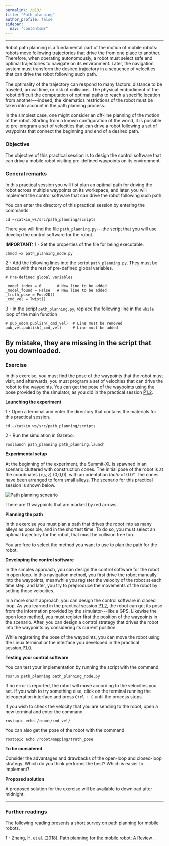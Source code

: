 ```yaml
---
permalink: /p13/
title: "Path planning"
author_profile: false
sidebar:
  nav: "contentsmr"
---
```


---

Robot path planning is a fundamental part of the motion of mobile robots: robots move following trajectories that drive the from one place to another. Therefore, when operating autonomously, a robot must select safe and optimal trajectories to navigate on its environment. Later, the navigation system must transform the desired trajectory in a sequence of velocities that can drive the robot following such path.

The optimality of the trajectory can respond to many factors: distance to be traveled, arrival time, or risk of collisions. The physical embodiment of the robot difficult the computation of optimal paths to reach a specific location from another---indeed, the kinematics restrictions of the robot must be taken into account in the path planning process.

In the simplest case, one might consider an off-line planning of the motion of the robot. Starting from a known configuration of the world, it is possible to pre-program a set of velocities that can drive a robot following a set of waypoints that connect the beginning and end of a desired path.

### Objective

The objective of this practical session is to design the control software that can drive a mobile robot visiting pre-defined waypoints on its environment.

### General remarks

In this practical session you will fist plan an optimal path for driving the robot across multiple waypoints on its workspace, and later, you will implement the control software that can drive the robot following such path.

You can enter the directory of this practical session by entering the commands
```
cd ~/catkin_ws/src/path_planning/scripts
```
There you will find the file `path_planning.py`---the script that you will use develop the control software for the robot.

**IMPORTANT:**
1 - Set the properties of the file for being executable.
```
chmod +x path_planning_node.py
```
2 - Add the following lines into the script `path_planning.py`. They must be placed with the rest of pre-defined global variables.
```
# Pre-defined global variables

_model_index = 0       # New line to be added
_model_found = False   # New line to be added
_truth_pose = Pose2D()
_cmd_vel = Twist()
```
3 - In the script `path_planning.py`, replace the following line in the `while` loop of the  main function
```
# pub_odom.publish(_cmd_vel)  # Line must be removed
pub_vel.publish(_cmd_vel)     # Line must be added
```

By mistake, they are missing in the script that you downloaded.
---

### Exercise

In this exercise, you must find the pose of the waypoints that the robot must visit, and afterwards, you must program a set of velocities that can drive the robot to the waypoints. You can get the pose of the waypoints using the pose provided by the simulator, as you did in the practical session [P1.2](smt.md).

**Launching the experiment**

1 - Open a terminal and enter the directory that contains the materials for this practical session.
```
cd ~/catkin_ws/src/path_planning/scripts
```
2 - Run the simulation in Gazebo.
```
roslaunch path_planning path_planning.launch
```

**Experimental setup**

At the beginning of the experiment, the Summit-XL is spawned in an scenario cluttered with construction cones. The initial pose of the robot is at the coordinates (_x,y,z_) (0,0,0), with an orientation _theta_ of 0.0°. The cones have been arranged to form small alleys. The scenario for this practical session is shown below.

![Path planning scneario](https://dgarzonramos.github.io/robotics101/assets/images/pathpla.png)

There are 11 waypoints that are marked by red arrows.

**Planning the path**

In this exercise you must plan a path that drives the robot into as many alleys as possible, and in the shortest time. To do so, you must select an optimal trajectory for the robot, that must be collision free too.

You are free to select the method you want to use to plan the path for the robot.

**Developing the control software**

In the simples approach, you can design the control software for the robot in open loop. In this navigation method, you first drive the robot manually into the waypoints, meanwhile you register the velocity of the robot at each time step, and later, you try to preproduce the movements of the robot by setting those velocities.

In a more smart approach, you can design the control software in closed loop. As you learned in the practical session [P1.2](smt.md),  the robot can get its pose from the information provided by the simulator---like a GPS. Likewise the open loop method, you must register first the position of the waypoints in the scenario. After, you can design a control strategy that drives the robot into the waypoints by considering its current position.

While registering the pose of the waypoints, you can move the robot using the Linux terminal or the interface you developed in the practical session,[P1.0](p10.md).

**Testing your control software**

You can test your implementation by running the script with the command
```
rosrun path_planning path_planning_node.py
```
If no error is reported, the robot will move according to the velocities you set. If you wish to try something else, click on the terminal running the teleoperation interface and press `Ctrl + C` until the process stops.

If you wish to check the velocity that you are sending to the robot, open a new terminal and enter the command
```
rostopic echo /robot/cmd_vel/
```
You can also get the pose of the robot with the command
```
rostopic echo /robot/mapping/truth_pose
```

**To be considered**

Consider the advantages and drawbacks of the open-loop and closed-loop strategy. Which do you think performs the best? Which is easier to implement?

**Proposed solution**

A proposed solution for the exercise will be available to download after midnight.

<!-- [Obstacle avoidance with in-place rotation script](https://dgarzonramos.github.io/robotics/assets/docs/argos/pattern_formation/obstacle_avoidance_rnd.lua) -->

---

### Further readings

The following reading presents a short survey on path planning for mobile robots.

1 - [Zhang, H. et al. (2018). Path planning for the mobile robot: A Review ](https://doi.org/10.3390/sym10100450).

